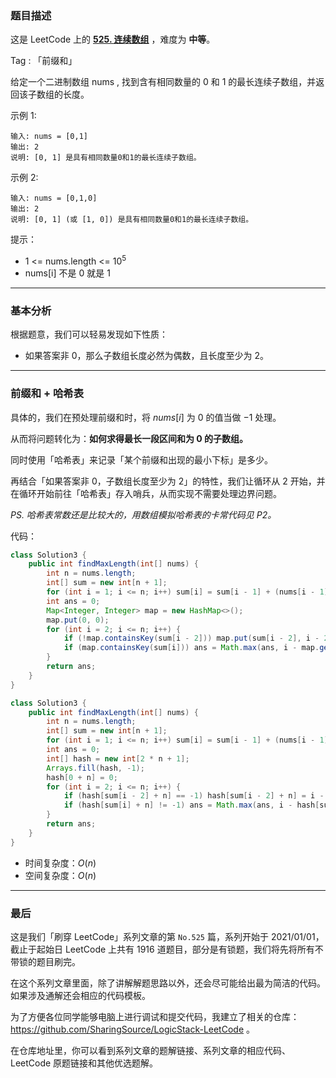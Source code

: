 ### 题目描述

这是 LeetCode 上的 **[525. 连续数组]()** ，难度为 **中等**。

Tag : 「前缀和」




给定一个二进制数组 nums , 找到含有相同数量的 0 和 1 的最长连续子数组，并返回该子数组的长度。

示例 1:
```
输入: nums = [0,1]
输出: 2
说明: [0, 1] 是具有相同数量0和1的最长连续子数组。
```
示例 2:
```
输入: nums = [0,1,0]
输出: 2
说明: [0, 1] (或 [1, 0]) 是具有相同数量0和1的最长连续子数组。
```

提示：
* 1 <= nums.length <= $10^5$
* nums[i] 不是 0 就是 1

---

### 基本分析

根据题意，我们可以轻易发现如下性质：

* 如果答案非 $0$，那么子数组长度必然为偶数，且长度至少为 $2$。

---

### 前缀和 + 哈希表

具体的，我们在预处理前缀和时，将 $nums[i]$ 为 $0$ 的值当做 $-1$ 处理。

从而将问题转化为：**如何求得最长一段区间和为 $0$ 的子数组。**

同时使用「哈希表」来记录「某个前缀和出现的最小下标」是多少。

再结合「如果答案非 $0$，子数组长度至少为 $2$」的特性，我们让循环从 $2$ 开始，并在循环开始前往「哈希表」存入哨兵，从而实现不需要处理边界问题。

*PS. 哈希表常数还是比较大的，用数组模拟哈希表的卡常代码见 P2。*

代码：
```Java []
class Solution3 {
    public int findMaxLength(int[] nums) {
        int n = nums.length;
        int[] sum = new int[n + 1];
        for (int i = 1; i <= n; i++) sum[i] = sum[i - 1] + (nums[i - 1] == 1 ? 1 : -1);
        int ans = 0;
        Map<Integer, Integer> map = new HashMap<>();
        map.put(0, 0);
        for (int i = 2; i <= n; i++) {
            if (!map.containsKey(sum[i - 2])) map.put(sum[i - 2], i - 2);
            if (map.containsKey(sum[i])) ans = Math.max(ans, i - map.get(sum[i]));
        }
        return ans;
    }
}
```
```Java []
class Solution3 {
    public int findMaxLength(int[] nums) {
        int n = nums.length;
        int[] sum = new int[n + 1];
        for (int i = 1; i <= n; i++) sum[i] = sum[i - 1] + (nums[i - 1] == 1 ? 1 : -1);
        int ans = 0;
        int[] hash = new int[2 * n + 1];
        Arrays.fill(hash, -1);
        hash[0 + n] = 0;
        for (int i = 2; i <= n; i++) {
            if (hash[sum[i - 2] + n] == -1) hash[sum[i - 2] + n] = i - 2;
            if (hash[sum[i] + n] != -1) ans = Math.max(ans, i - hash[sum[i] + n]);
        }
        return ans;
    }
}
```
* 时间复杂度：$O(n)$
* 空间复杂度：$O(n)$

---

### 最后

这是我们「刷穿 LeetCode」系列文章的第 `No.525` 篇，系列开始于 2021/01/01，截止于起始日 LeetCode 上共有 1916 道题目，部分是有锁题，我们将先将所有不带锁的题目刷完。

在这个系列文章里面，除了讲解解题思路以外，还会尽可能给出最为简洁的代码。如果涉及通解还会相应的代码模板。

为了方便各位同学能够电脑上进行调试和提交代码，我建立了相关的仓库：https://github.com/SharingSource/LogicStack-LeetCode 。

在仓库地址里，你可以看到系列文章的题解链接、系列文章的相应代码、LeetCode 原题链接和其他优选题解。

